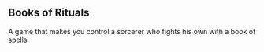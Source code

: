 ## Books of Rituals

A game that makes you control a sorcerer who fights his own with a book of spells